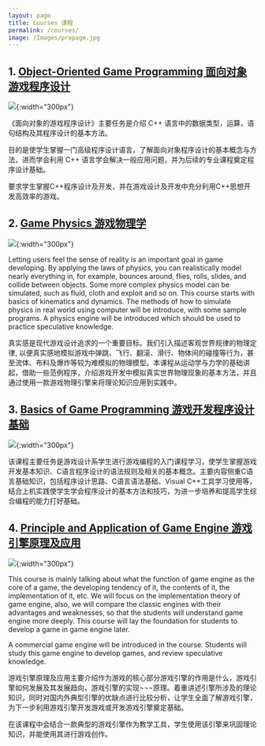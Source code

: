 ```yaml
---
layout: page
title: Courses 课程
permalink: /courses/
image: /Images/prepage.jpg
---
```

## 1.	[Object-Oriented Game Programming 面向对象游戏程序设计](https://github.com/hanhonglei/Course_OOPGames)
![]({{site.url}}/Images/Proj/OOP.jpg){:width="300px"}

《面向对象的游戏程序设计》主要任务是介绍 C++ 语言中的数据类型，运算，语句结构及其程序设计的基本方法。

目的是使学生掌握一门高级程序设计语言，了解面向对象程序设计的基本概念与方法，进而学会利用 C++ 语言学会解决一般应用问题，并为后续的专业课程奠定程序设计基础。

要求学生掌握C++程序设计及开发，并在游戏设计及开发中充分利用C++思想开发高效率的游戏。

## 2.	[Game Physics 游戏物理学](https://github.com/hanhonglei/Course_GamePhysics) 
![]({{site.url}}/Images/Proj/nvidia_logo2.jpg){:width="300px"}

Letting users feel the sense of reality is an important goal in game developing. By applying the laws of physics, you can realistically model nearly everything in, for example, bounces around, flies, rolls, slides, and collide between objects. Some more complex physics model can be simulated, such as fluid, cloth and exploit and so on. This course starts with basics of kinematics and dynamics. The methods of how to simulate physics in real world using computer will be introduce, with some sample programs. A physics engine will be introduced which should be used to practice speculative knowledge.

真实感是现代游戏设计追求的一个重要目标。我们引入描述客观世界规律的物理定律, 以便真实感地模拟游戏中弹跳、飞行、翻滚、滑行、物体间的碰撞等行为，甚至流体、布料及爆炸等较为难模拟的物理模型。本课程从运动学与力学的基础讲起，借助一些范例程序，介绍游戏开发中模拟真实世界物理现象的基本方法，并且通过使用一款游戏物理引擎来将理论知识应用到实践中。    


## 3.	[Basics of Game Programming 游戏开发程序设计基础](https://github.com/hanhonglei/Course_BasicGameProgramming)
![]({{site.url}}/Images/BGP.jpg){:width="300px"}

该课程主要任务是游戏设计系学生进行游戏编程的入门课程学习，使学生掌握游戏开发基本知识、C语言程序设计的语法规则及相关的基本概念。主要内容侧重C语言基础知识，包括程序设计思路、C语言语法基础、Visual C++工具学习使用等，结合上机实践使学生学会程序设计的基本方法和技巧，为进一步培养和提高学生综合编程的能力打好基础。

## 4.	[Principle and Application of Game Engine 游戏引擎原理及应用](https://github.com/hanhonglei/Course_GameEngine)
![]({{site.url}}/Images/unity-logo.png){:width="300px"}

This course is mainly talking about what the function of game engine as the core of a game, the developing tendency of it, the contents of it, the implementation of it, etc. We will focus on the implementation theory of game engine, also, we will compare the classic engines with their advantages and weaknesses, so that the students will understand game engine more deeply. This course will lay the foundation for students to develop a game in game engine later.

A commercial game engine will be introduced in the course. Students will study this game engine to develop games, and review speculative knowledge.

游戏引擎原理及应用主要介绍作为游戏的核心部分游戏引擎的作用是什么，游戏引擎如何发展及其发展趋向，游戏引擎的实现¬¬¬原理。着重讲述引擎所涉及的理论知识，同时对国内外典型引擎的优缺点进行比较分析，让学生全面了解游戏引擎，为下一步利用游戏引擎开发游戏或开发游戏引擎奠定基础。

在该课程中会结合一款典型的游戏引擎作为教学工具，学生使用该引擎来巩固理论知识，并能使用其进行游戏创作。


<script>
  (function(i,s,o,g,r,a,m){i['GoogleAnalyticsObject']=r;i[r]=i[r]||function(){
  (i[r].q=i[r].q||[]).push(arguments)},i[r].l=1*new Date();a=s.createElement(o),
  m=s.getElementsByTagName(o)[0];a.async=1;a.src=g;m.parentNode.insertBefore(a,m)
  })(window,document,'script','https://www.google-analytics.com/analytics.js','ga');

  ga('create', 'UA-85986843-1', 'auto');
  ga('send', 'pageview');

</script>
